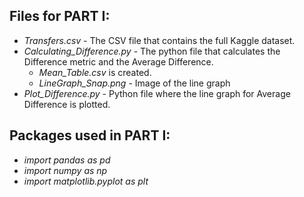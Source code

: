 ## Files for PART I:
- _Transfers.csv_ - The CSV file that contains the full Kaggle dataset.
- _Calculating_Difference.py_ - The python file that calculates the Difference metric and the Average Difference.
  - _Mean_Table.csv_ is created.
  - _LineGraph_Snap.png_ - Image of the line graph
- _Plot_Difference.py_ - Python file where the line graph for Average Difference is plotted.

## Packages used in PART I:
- _import pandas as pd_
- _import numpy as np_
- _import matplotlib.pyplot as plt_
